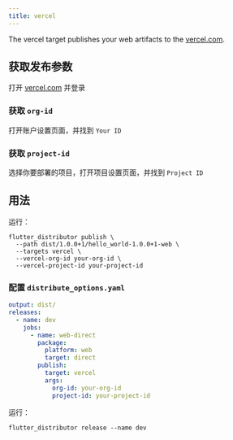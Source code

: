```yaml
---
title: vercel
---
```


The vercel target publishes your web artifacts to the [vercel.com](https://vercel.com).

## 获取发布参数

打开 [vercel.com](https://vercel.com) 并登录

### 获取 `org-id`

打开账户设置页面，并找到 `Your ID`

### 获取 `project-id`

选择你要部署的项目，打开项目设置页面，并找到 `Project ID`

## 用法

运行：

```
flutter_distributor publish \
  --path dist/1.0.0+1/hello_world-1.0.0+1-web \
  --targets vercel \
  --vercel-org-id your-org-id \
  --vercel-project-id your-project-id
```

### 配置 `distribute_options.yaml`

```yaml
output: dist/
releases:
  - name: dev
    jobs:
      - name: web-direct
        package:
          platform: web
          target: direct
        publish:
          target: vercel
          args:
            org-id: your-org-id
            project-id: your-project-id
```

运行：

```
flutter_distributor release --name dev
```
